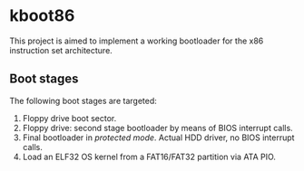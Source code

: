 # kboot86

This project is aimed to implement a working bootloader for the x86 instruction set architecture.

## Boot stages
The following boot stages are targeted:
1. Floppy drive boot sector.
2. Floppy drive: second stage bootloader by means of BIOS interrupt calls.
3. Final bootloader in *protected mode*. Actual HDD driver, no BIOS interrupt calls.
4. Load an ELF32 OS kernel from a FAT16/FAT32 partition via ATA PIO.
